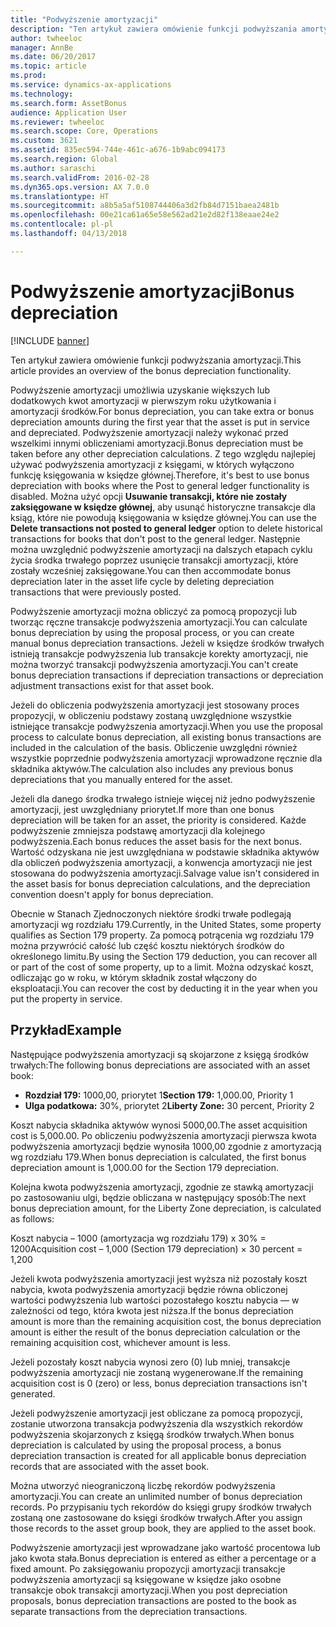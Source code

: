 ```yaml
---
title: "Podwyższenie amortyzacji"
description: "Ten artykuł zawiera omówienie funkcji podwyższania amortyzacji."
author: twheeloc
manager: AnnBe
ms.date: 06/20/2017
ms.topic: article
ms.prod: 
ms.service: dynamics-ax-applications
ms.technology: 
ms.search.form: AssetBonus
audience: Application User
ms.reviewer: twheeloc
ms.search.scope: Core, Operations
ms.custom: 3621
ms.assetid: 835ec594-744e-461c-a676-1b9abc094173
ms.search.region: Global
ms.author: saraschi
ms.search.validFrom: 2016-02-28
ms.dyn365.ops.version: AX 7.0.0
ms.translationtype: HT
ms.sourcegitcommit: a8b5a5af5108744406a3d2fb84d7151baea2481b
ms.openlocfilehash: 00e21ca61a65e58e562ad21e2d82f138eaae24e2
ms.contentlocale: pl-pl
ms.lasthandoff: 04/13/2018

---
```


# <a name="bonus-depreciation"></a><span data-ttu-id="53cf1-103">Podwyższenie amortyzacji</span><span class="sxs-lookup"><span data-stu-id="53cf1-103">Bonus depreciation</span></span>

[!INCLUDE [banner](../includes/banner.md)]

<span data-ttu-id="53cf1-104">Ten artykuł zawiera omówienie funkcji podwyższania amortyzacji.</span><span class="sxs-lookup"><span data-stu-id="53cf1-104">This article provides an overview of the bonus depreciation functionality.</span></span>

<span data-ttu-id="53cf1-105">Podwyższenie amortyzacji umożliwia uzyskanie większych lub dodatkowych kwot amortyzacji w pierwszym roku użytkowania i amortyzacji środków.</span><span class="sxs-lookup"><span data-stu-id="53cf1-105">For bonus depreciation, you can take extra or bonus depreciation amounts during the first year that the asset is put in service and depreciated.</span></span> <span data-ttu-id="53cf1-106">Podwyższenie amortyzacji należy wykonać przed wszelkimi innymi obliczeniami amortyzacji.</span><span class="sxs-lookup"><span data-stu-id="53cf1-106">Bonus depreciation must be taken before any other depreciation calculations.</span></span> <span data-ttu-id="53cf1-107">Z tego względu najlepiej używać podwyższenia amortyzacji z księgami, w których wyłączono funkcję księgowania w księdze głównej.</span><span class="sxs-lookup"><span data-stu-id="53cf1-107">Therefore, it's best to use bonus depreciation with books where the Post to general ledger functionality is disabled.</span></span> <span data-ttu-id="53cf1-108">Można użyć opcji **Usuwanie transakcji, które nie zostały zaksięgowane w księdze głównej**, aby usunąć historyczne transakcje dla ksiąg, które nie powodują księgowania w księdze głównej.</span><span class="sxs-lookup"><span data-stu-id="53cf1-108">You can use the **Delete transactions not posted to general ledger** option to delete historical transactions for books that don't post to the general ledger.</span></span> <span data-ttu-id="53cf1-109">Następnie można uwzględnić podwyższenie amortyzacji na dalszych etapach cyklu życia środka trwałego poprzez usunięcie transakcji amortyzacji, które zostały wcześniej zaksięgowane.</span><span class="sxs-lookup"><span data-stu-id="53cf1-109">You can then accommodate bonus depreciation later in the asset life cycle by deleting depreciation transactions that were previously posted.</span></span> 

<span data-ttu-id="53cf1-110">Podwyższenie amortyzacji można obliczyć za pomocą propozycji lub tworząc ręczne transakcje podwyższenia amortyzacji.</span><span class="sxs-lookup"><span data-stu-id="53cf1-110">You can calculate bonus depreciation by using the proposal process, or you can create manual bonus depreciation transactions.</span></span> <span data-ttu-id="53cf1-111">Jeżeli w księdze środków trwałych istnieją transakcje podwyższenia lub transakcje korekty amortyzacji, nie można tworzyć transakcji podwyższenia amortyzacji.</span><span class="sxs-lookup"><span data-stu-id="53cf1-111">You can't create bonus depreciation transactions if depreciation transactions or depreciation adjustment transactions exist for that asset book.</span></span>

<span data-ttu-id="53cf1-112">Jeżeli do obliczenia podwyższenia amortyzacji jest stosowany proces propozycji, w obliczeniu podstawy zostaną uwzględnione wszystkie istniejące transakcje podwyższenia amortyzacji.</span><span class="sxs-lookup"><span data-stu-id="53cf1-112">When you use the proposal process to calculate bonus depreciation, all existing bonus transactions are included in the calculation of the basis.</span></span> <span data-ttu-id="53cf1-113">Obliczenie uwzględni również wszystkie poprzednie podwyższenia amortyzacji wprowadzone ręcznie dla składnika aktywów.</span><span class="sxs-lookup"><span data-stu-id="53cf1-113">The calculation also includes any previous bonus depreciations that you manually entered for the asset.</span></span> 

<span data-ttu-id="53cf1-114">Jeżeli dla danego środka trwałego istnieje więcej niż jedno podwyższenie amortyzacji, jest uwzględniany priorytet.</span><span class="sxs-lookup"><span data-stu-id="53cf1-114">If more than one bonus depreciation will be taken for an asset, the priority is considered.</span></span> <span data-ttu-id="53cf1-115">Każde podwyższenie zmniejsza podstawę amortyzacji dla kolejnego podwyższenia.</span><span class="sxs-lookup"><span data-stu-id="53cf1-115">Each bonus reduces the asset basis for the next bonus.</span></span> <span data-ttu-id="53cf1-116">Wartość odzyskana nie jest uwzględniana w podstawie składnika aktywów dla obliczeń podwyższenia amortyzacji, a konwencja amortyzacji nie jest stosowana do podwyższenia amortyzacji.</span><span class="sxs-lookup"><span data-stu-id="53cf1-116">Salvage value isn't considered in the asset basis for bonus depreciation calculations, and the depreciation convention doesn't apply for bonus depreciation.</span></span> 

<span data-ttu-id="53cf1-117">Obecnie w Stanach Zjednoczonych niektóre środki trwałe podlegają amortyzacji wg rozdziału 179.</span><span class="sxs-lookup"><span data-stu-id="53cf1-117">Currently, in the United States, some property qualifies as Section 179 property.</span></span> <span data-ttu-id="53cf1-118">Za pomocą potrącenia wg rozdziału 179 można przywrócić całość lub część kosztu niektórych środków do określonego limitu.</span><span class="sxs-lookup"><span data-stu-id="53cf1-118">By using the Section 179 deduction, you can recover all or part of the cost of some property, up to a limit.</span></span> <span data-ttu-id="53cf1-119">Można odzyskać koszt, odliczając go w roku, w którym składnik został włączony do eksploatacji.</span><span class="sxs-lookup"><span data-stu-id="53cf1-119">You can recover the cost by deducting it in the year when you put the property in service.</span></span>

## <a name="example"></a><span data-ttu-id="53cf1-120">Przykład</span><span class="sxs-lookup"><span data-stu-id="53cf1-120">Example</span></span>
<span data-ttu-id="53cf1-121">Następujące podwyższenia amortyzacji są skojarzone z księgą środków trwałych:</span><span class="sxs-lookup"><span data-stu-id="53cf1-121">The following bonus depreciations are associated with an asset book:</span></span>

-   <span data-ttu-id="53cf1-122">**Rozdział 179:** 1000,00, priorytet 1</span><span class="sxs-lookup"><span data-stu-id="53cf1-122">**Section 179:** 1,000.00, Priority 1</span></span>
-   <span data-ttu-id="53cf1-123">**Ulga podatkowa:** 30%, priorytet 2</span><span class="sxs-lookup"><span data-stu-id="53cf1-123">**Liberty Zone:** 30 percent, Priority 2</span></span>

<span data-ttu-id="53cf1-124">Koszt nabycia składnika aktywów wynosi 5000,00.</span><span class="sxs-lookup"><span data-stu-id="53cf1-124">The asset acquisition cost is 5,000.00.</span></span> <span data-ttu-id="53cf1-125">Po obliczeniu podwyższenia amortyzacji pierwsza kwota podwyższenia amortyzacji będzie wynosiła 1000,00 zgodnie z amortyzacją wg rozdziału 179.</span><span class="sxs-lookup"><span data-stu-id="53cf1-125">When bonus depreciation is calculated, the first bonus depreciation amount is 1,000.00 for the Section 179 depreciation.</span></span> 

<span data-ttu-id="53cf1-126">Kolejna kwota podwyższenia amortyzacji, zgodnie ze stawką amortyzacji po zastosowaniu ulgi, będzie obliczana w następujący sposób:</span><span class="sxs-lookup"><span data-stu-id="53cf1-126">The next bonus depreciation amount, for the Liberty Zone depreciation, is calculated as follows:</span></span> 

<span data-ttu-id="53cf1-127">Koszt nabycia – 1000 (amortyzacja wg rozdziału 179) x 30% = 1200</span><span class="sxs-lookup"><span data-stu-id="53cf1-127">Acquisition cost – 1,000 (Section 179 depreciation) × 30 percent = 1,200</span></span> 

<span data-ttu-id="53cf1-128">Jeżeli kwota podwyższenia amortyzacji jest wyższa niż pozostały koszt nabycia, kwota podwyższenia amortyzacji będzie równa obliczonej wartości podwyższenia lub wartości pozostałego kosztu nabycia — w zależności od tego, która kwota jest niższa.</span><span class="sxs-lookup"><span data-stu-id="53cf1-128">If the bonus depreciation amount is more than the remaining acquisition cost, the bonus depreciation amount is either the result of the bonus depreciation calculation or the remaining acquisition cost, whichever amount is less.</span></span> 

<span data-ttu-id="53cf1-129">Jeżeli pozostały koszt nabycia wynosi zero (0) lub mniej, transakcje podwyższenia amortyzacji nie zostaną wygenerowane.</span><span class="sxs-lookup"><span data-stu-id="53cf1-129">If the remaining acquisition cost is 0 (zero) or less, bonus depreciation transactions isn't generated.</span></span> 

<span data-ttu-id="53cf1-130">Jeżeli podwyższenie amortyzacji jest obliczane za pomocą propozycji, zostanie utworzona transakcja podwyższenia dla wszystkich rekordów podwyższenia skojarzonych z księgą środków trwałych.</span><span class="sxs-lookup"><span data-stu-id="53cf1-130">When bonus depreciation is calculated by using the proposal process, a bonus depreciation transaction is created for all applicable bonus depreciation records that are associated with the asset book.</span></span> 

<span data-ttu-id="53cf1-131">Można utworzyć nieograniczoną liczbę rekordów podwyższenia amortyzacji.</span><span class="sxs-lookup"><span data-stu-id="53cf1-131">You can create an unlimited number of bonus depreciation records.</span></span> <span data-ttu-id="53cf1-132">Po przypisaniu tych rekordów do księgi grupy środków trwałych zostaną one zastosowane do księgi środków trwałych.</span><span class="sxs-lookup"><span data-stu-id="53cf1-132">After you assign those records to the asset group book, they are applied to the asset book.</span></span> 

<span data-ttu-id="53cf1-133">Podwyższenie amortyzacji jest wprowadzane jako wartość procentowa lub jako kwota stała.</span><span class="sxs-lookup"><span data-stu-id="53cf1-133">Bonus depreciation is entered as either a percentage or a fixed amount.</span></span> <span data-ttu-id="53cf1-134">Po zaksięgowaniu propozycji amortyzacji transakcje podwyższenia amortyzacji są księgowane w księdze jako osobne transakcje obok transakcji amortyzacji.</span><span class="sxs-lookup"><span data-stu-id="53cf1-134">When you post depreciation proposals, bonus depreciation transactions are posted to the book as separate transactions from the depreciation transactions.</span></span>




